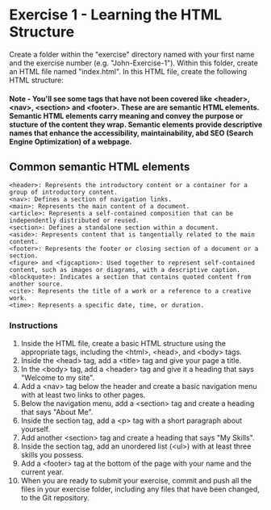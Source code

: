 # Exercise 1 - Learning the HTML Structure

Create a folder within the "exercise" directory named with your first name and the exercise number (e.g. "John-Exercise-1"). Within this folder, create an HTML file named "index.html". In this HTML file, create the following HTML structure:

#### Note - You'll see some tags that have not been covered like &lt;header&gt;, &lt;nav&gt;, &lt;section&gt; and &lt;footer&gt;. These are are semantic HTML elements. Semantic HTML elements carry meaning and convey the purpose or stucture of the content they wrap. Semantic elements provide descriptive names that enhance the accessibility, maintainability, abd SEO (Search Engine Optimization) of a webpage.

## Common semantic HTML elements

    <header>: Represents the introductory content or a container for a group of introductory content.
    <nav>: Defines a section of navigation links.
    <main>: Represents the main content of a document.
    <article>: Represents a self-contained composition that can be independently distributed or reused.
    <section>: Defines a standalone section within a document.
    <aside>: Represents content that is tangentially related to the main content.
    <footer>: Represents the footer or closing section of a document or a section.
    <figure> and <figcaption>: Used together to represent self-contained content, such as images or diagrams, with a descriptive caption.
    <blockquote>: Indicates a section that contains quoted content from another source.
    <cite>: Represents the title of a work or a reference to a creative work.
    <time>: Represents a specific date, time, or duration.

### Instructions

1. Inside the HTML file, create a basic HTML structure using the appropriate tags, including the &lt;html&gt;, &lt;head&gt;, and &lt;body&gt; tags.
2. Inside the &lt;head&gt; tag, add a &lt;title&gt; tag and give your page a title.
3. In the &lt;body&gt; tag, add a &lt;header&gt; tag and give it a heading that says "Welcome to my site".
4. Add a &lt;nav&gt; tag below the header and create a basic navigation menu with at least two links to other pages.
5. Below the navigation menu, add a &lt;section&gt; tag and create a heading that says "About Me".
6. Inside the section tag, add a &lt;p&gt; tag with a short paragraph about yourself.
7. Add another &lt;section&gt; tag and create a heading that says "My Skills".
8. Inside the section tag, add an unordered list (&lt;ul&gt;) with at least three skills you possess.
9. Add a &lt;footer&gt; tag at the bottom of the page with your name and the current year.
10. When you are ready to submit your exercise, commit and push all the files in your exercise folder, including any files that have been changed, to the Git repository.